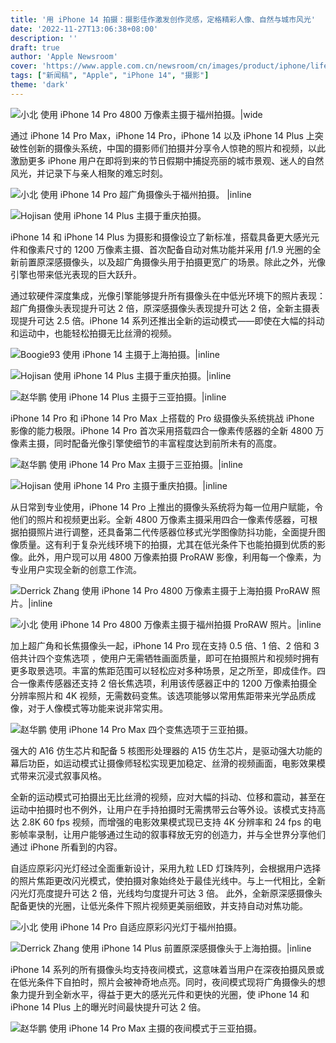 ```yaml
---
title: '用 iPhone 14 拍摄：摄影佳作激发创作灵感，定格精彩人像、自然与城市风光'
date: '2022-11-27T13:06:38+08:00'
description: ''
draft: true
author: 'Apple Newsroom'
cover: 'https://www.apple.com.cn/newsroom/cn/images/product/iphone/lifestyle/Apple_Shot-on-iPhone-14-models_iPhone-14-Pro-Max-with-the-Main-Camera-by-Xiaobei-Fuzhou_12192022_Full-Bleed-Image.jpg.xlarge_2x.jpg'
tags: ["新闻稿", "Apple", "iPhone 14", "摄影"] 
theme: 'dark'
---
```




![小北 使用 iPhone 14 Pro 4800 万像素主摄于福州拍摄。|wide](/SOURCE/MEDIA_FOLDER/小北_使用_iPhone_14_Pro_4800_万像素主摄于福州拍摄。!wide.jpg)

通过 iPhone 14 Pro Max，iPhone 14 Pro，iPhone 14 以及 iPhone 14 Plus 上突破性创新的摄像头系统，中国的摄影师们拍摄并分享令人惊艳的照片和视频，以此激励更多 iPhone 用户在即将到来的节日假期中捕捉亮丽的城市景观、迷人的自然风光，并记录下与亲人相聚的难忘时刻。

![小北 使用 iPhone 14 Pro 超广角摄像头于福州拍摄。 |inline](/SOURCE/MEDIA_FOLDER/小北_使用_iPhone_14_Pro_超广角摄像头于福州拍摄。_!inline.jpg)

![Hojisan 使用 iPhone 14 Plus 主摄于重庆拍摄。](/SOURCE/MEDIA_FOLDER/Hojisan_使用_iPhone_14_Plus_主摄于重庆拍摄。.jpg)

iPhone 14 和 iPhone 14 Plus 为摄影和摄像设立了新标准，搭载具备更大感光元件和像素尺寸的 1200 万像素主摄、首次配备自动对焦功能并采用 ƒ/1.9 光圈的全新前置原深感摄像头，以及超广角摄像头用于拍摄更宽广的场景。除此之外，光像引擎也带来低光表现的巨大跃升。

通过软硬件深度集成，光像引擎能够提升所有摄像头在中低光环境下的照片表现：超广角摄像头表现提升可达 2 倍，原深感摄像头表现提升可达 2 倍，全新主摄表现提升可达 2.5 倍。iPhone 14 系列还推出全新的运动模式——即使在大幅的抖动和运动中，也能轻松拍摄无比丝滑的视频。

![Boogie93 使用 iPhone 14 主摄于上海拍摄。|inline](/SOURCE/MEDIA_FOLDER/Boogie93_使用_iPhone_14_主摄于上海拍摄。!inline.jpg)

![Hojisan 使用 iPhone 14 Plus 主摄于重庆拍摄。|inline](/SOURCE/MEDIA_FOLDER/Hojisan_使用_iPhone_14_Plus_主摄于重庆拍摄。!inline.jpg)

![赵华鹏 使用 iPhone 14 Plus 主摄于三亚拍摄。|inline](/SOURCE/MEDIA_FOLDER/赵华鹏_使用_iPhone_14_Plus_主摄于三亚拍摄。!inline.jpg)

iPhone 14 Pro 和 iPhone 14 Pro Max 上搭载的 Pro 级摄像头系统挑战 iPhone 影像的能力极限。iPhone 14 Pro 首次采用搭载四合一像素传感器的全新 4800 万像素主摄，同时配备光像引擎使细节的丰富程度达到前所未有的高度。

![赵华鹏 使用 iPhone 14 Pro Max 主摄于三亚拍摄。|inline](/SOURCE/MEDIA_FOLDER/赵华鹏_使用_iPhone_14_Pro_Max_主摄于三亚拍摄。!inline.jpg)

![Hojisan 使用 iPhone 14 Pro 主摄于重庆拍摄。|inline](/SOURCE/MEDIA_FOLDER/Hojisan_使用_iPhone_14_Pro_主摄于重庆拍摄。!inline.jpg)

从日常到专业使用，iPhone 14 Pro 上推出的摄像头系统将为每一位用户赋能，令他们的照片和视频更出彩。全新 4800 万像素主摄采用四合一像素传感器，可根据拍摄照片进行调整，还具备第二代传感器位移式光学图像防抖功能，全面提升图像质量。这有利于复杂光线环境下的拍摄，尤其在低光条件下也能拍摄到优质的影像。此外，用户现可以用 4800 万像素拍摄 ProRAW 影像，利用每一个像素，为专业用户实现全新的创意工作流。

![Derrick Zhang 使用 iPhone 14 Pro 4800 万像素主摄于上海拍摄 ProRAW 照片。|inline](/SOURCE/MEDIA_FOLDER/Derrick_Zhang_使用_iPhone_14_Pro_4800_万像素主摄于上海拍摄_ProRAW_照片。!inline.jpg)


![小北 使用 iPhone 14 Pro 4800 万像素主摄于福州拍摄 ProRAW 照片。|inline](/SOURCE/MEDIA_FOLDER/小北_使用_iPhone_14_Pro_4800_万像素主摄于福州拍摄_ProRAW_照片。!inline.jpg)

加上超广角和长焦摄像头一起，iPhone 14 Pro 现在支持 0.5 倍、1 倍、2 倍和 3 倍共计四个变焦选项 ，使用户无需牺牲画面质量，即可在拍摄照片和视频时拥有更多取景选项。丰富的焦距范围可以轻松应对多种场景，足之所至，即成佳作。四合一像素传感器还支持 2 倍长焦选项，利用该传感器正中的 1200 万像素拍摄全分辨率照片和 4K 视频，无需数码变焦。该选项能够以常用焦距带来光学品质成像，对于人像模式等功能来说非常实用。


![赵华鹏 使用 iPhone 14 Pro Max 四个变焦选项于三亚拍摄。](/SOURCE/MEDIA_FOLDER/赵华鹏_使用_iPhone_14_Pro_Max_四个变焦选项于三亚拍摄。.jpg)

强大的 A16 仿生芯片和配备 5 核图形处理器的 A15 仿生芯片，是驱动强大功能的幕后功臣，如运动模式让摄像师轻松实现更加稳定、丝滑的视频画面，电影效果模式带来沉浸式叙事风格。

全新的运动模式可拍摄出无比丝滑的视频，应对大幅的抖动、位移和震动，甚至在运动中拍摄时也不例外，让用户在手持拍摄时无需携带云台等外设。该模式支持高达 2.8K 60 fps 视频，而增强的电影效果模式现已支持 4K 分辨率和 24 fps 的电影帧率录制，让用户能够通过生动的叙事释放无穷的创造力，并与全世界分享他们通过 iPhone 所看到的内容。

自适应原彩闪光灯经过全面重新设计，采用九粒 LED 灯珠阵列，会根据用户选择的照片焦距更改闪光模式，使拍摄对象始终处于最佳光线中。与上一代相比，全新闪光灯亮度提升可达 2 倍，光线均匀度提升可达 3 倍。
此外，全新原深感摄像头配备更快的光圈，让低光条件下照片视频更美丽细致，并支持自动对焦功能。


![小北 使用 iPhone 14 Pro 自适应原彩闪光灯于福州拍摄。](/SOURCE/MEDIA_FOLDER/小北_使用_iPhone_14_Pro_自适应原彩闪光灯于福州拍摄。.jpg)


![Derrick Zhang 使用 iPhone 14 Plus 前置原深感摄像头于上海拍摄。|inline](/SOURCE/MEDIA_FOLDER/Derrick_Zhang_使用_iPhone_14_Plus_前置原深感摄像头于上海拍摄。!inline.jpg)

iPhone 14 系列的所有摄像头均支持夜间模式，这意味着当用户在深夜拍摄风景或在低光条件下自拍时，照片会被神奇地点亮。同时，夜间模式现将广角摄像头的想象力提升到全新水平，得益于更大的感光元件和更快的光圈，使 iPhone 14 和 iPhone 14 Plus 上的曝光时间最快提升可达 2 倍。

![赵华鹏 使用 iPhone 14 Pro Max 主摄的夜间模式于三亚拍摄。](/SOURCE/MEDIA_FOLDER/赵华鹏_使用_iPhone_14_Pro_Max_主摄的夜间模式于三亚拍摄。.jpg)
